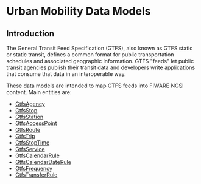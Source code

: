 # Urban Mobility Data Models

## Introduction

The General Transit Feed Specification (GTFS), also known as GTFS static or
static transit, defines a common format for public transportation schedules and
associated geographic information. GTFS "feeds" let public transit agencies
publish their transit data and developers write applications that consume that
data in an interoperable way.

These data models are intended to map GTFS feeds into FIWARE NGSI content. Main
entities are:

-   [GtfsAgency](https://gitlab.com/synchronicity-iot/synchronicity-data-models/tree/master/UrbanMobility/GtfsAgency/doc/spec.md)
-   [GtfsStop](https://gitlab.com/synchronicity-iot/synchronicity-data-models/tree/master/UrbanMobility/GtfsStop/doc/spec.md)
-   [GtfsStation](https://gitlab.com/synchronicity-iot/synchronicity-data-models/tree/master/UrbanMobility/GtfsStation/doc/spec.md)
-   [GtfsAccessPoint](https://gitlab.com/synchronicity-iot/synchronicity-data-models/tree/master/UrbanMobility/GtfsAccessPoint/doc/spec.md)
-   [GtfsRoute](https://gitlab.com/synchronicity-iot/synchronicity-data-models/tree/master/UrbanMobility/GtfsRoute/doc/spec.md)
-   [GtfsTrip](https://gitlab.com/synchronicity-iot/synchronicity-data-models/tree/master/UrbanMobility/GtfsTrip/doc/spec.md)
-   [GtfsStopTime](https://gitlab.com/synchronicity-iot/synchronicity-data-models/tree/master/UrbanMobility/GtfsStopTime/doc/spec.md)
-   [GtfsService](https://gitlab.com/synchronicity-iot/synchronicity-data-models/tree/master/UrbanMobility/GtfsService/doc/spec.md)
-   [GtfsCalendarRule](https://gitlab.com/synchronicity-iot/synchronicity-data-models/tree/master/UrbanMobility/GtfsCalendarRule/doc/spec.md)
-   [GtfsCalendarDateRule](https://gitlab.com/synchronicity-iot/synchronicity-data-models/tree/master/UrbanMobility/GtfsCalendarDateRule/doc/spec.md)
-   [GtfsFrequency](https://gitlab.com/synchronicity-iot/synchronicity-data-models/tree/master/UrbanMobility/GtfsFrequency/doc/spec.md)
-   [GtfsTransferRule](https://gitlab.com/synchronicity-iot/synchronicity-data-models/tree/master/UrbanMobility/GtfsTransferRule/doc/spec.md)
